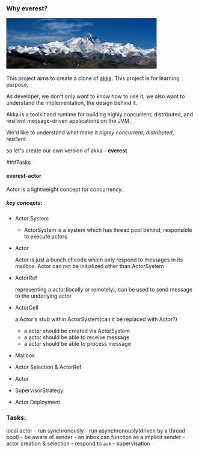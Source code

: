 ### Why everest?

<img src="./docs/images/mt-everest-summer.jpg" width="400"/>

This project aims to create a clone of [akka](http://akka.io). This project is for learning purpose,

As developer, we don't only want to know how to use it, we also want to understand the implementation, the design behind it.

Akka is a toolkit and runtime for building highly concurrent, distributed, and resilient message-driven applications on the JVM.

We'd like to understand what make it _highly concurrent_, _distributed_, _resilient_.

so let's create our own version of akka - **everest**


###Tasks

#### everest-actor
Actor is a lightweight concept for concurrency.

##### key concepts:

- Actor System

    - ActorSystem is a system which has thread pool behind, responsible to execute actors
- Actor

    Actor is just a bunch of code which only respond to messages in its mailbox.
    Actor can not be initialized other than ActorSystem
    
- ActorRef

    representing a actor(locally or remotely), can be used to send message to the underlying actor
- ActorCell

    a Actor's stub within ActorSystem(can it be replaced with Actor?)

    - a actor should be created via ActorSystem
    - a actor should be able to receive message
    - a actor should be able to process message

- Mailbox
- Actor Selection & ActorRef
- Actor
- SupervisorStrategy
- Actor Deployment


### Tasks:
local actor 
    - run synchronously
    - run asynchronously(driven by a thread pool)
    - be aware of sender
        - an inbox can function as a implicit sender
    - actor creation & selection
    - respond to `ask` 
    - supervisation